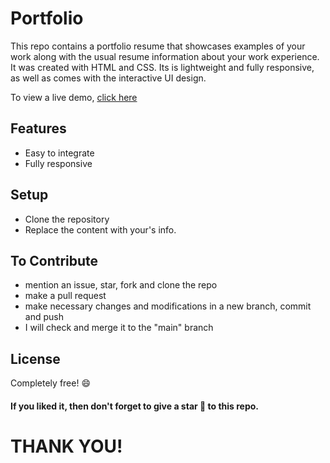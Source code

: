 # Portfolio

This repo contains a portfolio resume that showcases examples of your work along with the usual resume information about your work experience.
It was created with HTML and CSS. Its is lightweight and fully responsive, as well as comes with the interactive UI design.

To view a live demo, [click here](https://samarjeetbanik.github.io/my-portfolio/)

## Features

* Easy to integrate
* Fully responsive

## Setup

* Clone the repository
* Replace the content with your's info.

## To Contribute

* mention an issue, star, fork and clone the repo
* make a pull request
* make necessary changes and modifications in a new branch, commit and push
* I will check and merge it to the "main" branch

## License

Completely free! 😄

#### **If you liked it, then don't forget to give a star 🌟 to this repo.**

# THANK YOU!
